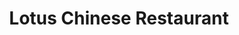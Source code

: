 ---
layout: place
title: "Lotus Chinese Restaurant"
permalink: /california/redondo-beach/lotus-chinese-restaurant.html
stateAbbr: CA
stateName: California
cityName: Redondo Beach
seo:
  name: "Lotus Chinese Restaurant"
  type: Restaurant
  links: https://lotusasianrestaurant.com/
description: "Lotus Chinese Restaurant serves delicious sushi in Redondo Beach, California. Try fresh Japanese dishes for a great dining experience. Available for takeout, delivery, lunch, and dinner."
place_id: ChIJXYNx3ttL3YARY-quNETKXho
photos:
  - name: >-
      places/ChIJXYNx3ttL3YARY-quNETKXho/photos/AeeoHcK8kBdAl-_OXKRpat8b7_ojEsbtVGXwaCsIltqoB27XUlR-Gx9c5hxotLPlBSo18uLRMzLV4yMmZITDeVmedEQrKCD-UkxfVqbgI6_u-UgmkB0v4FTKNQ6VFQaBGrZWzYH9bPK36UV0vLdorHKIM2HMOWISVRbOdFxPHcwFx3cUnH7bAh-R6haKOQ5zhROZmoHmJt1LrKlujmWl77vLU-6Uy4KFqO5B0kh-5RA3n03PuYD-ZtWNlMO-VTDPSL7ZsP5tMMAwKoaQgp3aqOGwa1On52T2dfM8ZQX_sdhidZ7xLYvJbTb_zMJIjtKbmEY_-uzQqGAD2jcWS7IBhEX16wGfS4T05wdP2sQkCX6i-jaaKKpC56LJjojVa52bG_1LVWl0go4PNDTivDMYHfogMovDL8EIV8nUQUl1mzOV5whni8ST
    widthPx: 4000
    heightPx: 3000
    authorAttributions:
      - displayName: Mary Ann Dizon-Bundoc
        uri: https://maps.google.com/maps/contrib/118380912350766732934
        photoUri: >-
          https://lh3.googleusercontent.com/a-/ALV-UjVH0FGF2yET99rrumnlhtuggWvJBuLBI8erP1eKaoCuBArhpIwkMQ=s100-p-k-no-mo
    flagContentUri: >-
      https://www.google.com/local/imagery/report/?cb_client=maps_api_places.places_api&image_key=!1e10!2sCIHM0ogKEICAgICDxdHStwE&hl=en-US
    googleMapsUri: >-
      https://www.google.com/maps/place//data=!3m4!1e2!3m2!1sCIHM0ogKEICAgICDxdHStwE!2e10!4m2!3m1!1s0x80dd4bdbde71835d:0x1a5eca4434aeea63
  - name: >-
      places/ChIJXYNx3ttL3YARY-quNETKXho/photos/AeeoHcKxNwhAcA7Bx7XL84XuMCCE9DZ5ZrBNvUXtYk9UYFOOXBGLD3zpaVJisONcChA6sPsZ64-OiRz0k0lQZiqzhbauLcNqjx4LlMW42RzFU9T7TMMz6cJS4jsVipVfsFk5I_f6ZfUCoygU-G4vMJE6VpfpRW1RlDZruT8poo-Xo3vYhm3aF66Elfy53vRknBgrwLKedhFa72BQnIbL_kA2KP8gtM9ehEqcrOHdBgMEMNCOWpT1Qjgnk1UpF_cw9DhH_9CtvF5wVr3q3tzWUuxrZMbswvA2fj4XwRKq1gvV8KvM5w
    widthPx: 1980
    heightPx: 2970
    authorAttributions:
      - displayName: Lotus Chinese Restaurant
        uri: https://maps.google.com/maps/contrib/116402582419199858179
        photoUri: >-
          https://lh3.googleusercontent.com/a/ACg8ocIM6YhA6LCxDC5LJU--Q_YPb5uDNqp1VTLKPoxXMEBBcvR9Ug=s100-p-k-no-mo
    flagContentUri: >-
      https://www.google.com/local/imagery/report/?cb_client=maps_api_places.places_api&image_key=!1e10!2sAF1QipMeADht3tmzHQlWz8OgmnUMpAXgWTTO7SoeeuRZ&hl=en-US
    googleMapsUri: >-
      https://www.google.com/maps/place//data=!3m4!1e2!3m2!1sAF1QipMeADht3tmzHQlWz8OgmnUMpAXgWTTO7SoeeuRZ!2e10!4m2!3m1!1s0x80dd4bdbde71835d:0x1a5eca4434aeea63
  - name: >-
      places/ChIJXYNx3ttL3YARY-quNETKXho/photos/AeeoHcJuj28alcd2svEdYxHzHfMWRUHQLdCpI4nGuKEYxMz47adf1_Amp9SE2sWlCLYOcZdCIZ8jymCVpRbIhrh7LnQnChyQ8gtYApW55E1DHZPdZNxc_TiDgW8hI72Na90H0KGSEJm4I6M__2rwypSU2aipZef8y2Z0XfNxEPwx_AamgVgVXUECqKGHBuG7ywuVUkL-H-4gB_Z3yjdXVcXZ4HIOkSiOHMV8LnlEdwCw6Eokhl045J4p-Gc4Ui_15DtuyuqtodXv1bHLAT93s4laRvbX_aUcDRdWatT-cLHnOdWZ9gGgD9WKZIiKUwnbpN8KS1XB-SvrebgKd-GyJgB9GDHEJzog_TiTBcflY5i1gN80-99l5V-UPZQWxBahc1XUjA9qzmb-MRqz0r7gEE9dd31QfqQomXZwiORSGSduMC-l0BJf
    widthPx: 4080
    heightPx: 3072
    authorAttributions:
      - displayName: TG
        uri: https://maps.google.com/maps/contrib/105173920963754468143
        photoUri: >-
          https://lh3.googleusercontent.com/a-/ALV-UjULhqU_yLPB5ZAPCEsV5nl0xiZrNbTJqxBrKjH-leYiaFJ3899K=s100-p-k-no-mo
    flagContentUri: >-
      https://www.google.com/local/imagery/report/?cb_client=maps_api_places.places_api&image_key=!1e10!2sCIHM0ogKEICAgID7psbVhwE&hl=en-US
    googleMapsUri: >-
      https://www.google.com/maps/place//data=!3m4!1e2!3m2!1sCIHM0ogKEICAgID7psbVhwE!2e10!4m2!3m1!1s0x80dd4bdbde71835d:0x1a5eca4434aeea63
  - name: >-
      places/ChIJXYNx3ttL3YARY-quNETKXho/photos/AeeoHcI5r_VC9C63XOznXKzs_sskDo0ESCJsqlKs2BmpgGGWDd5x6DdifWYBOv2FGkSzqNLOtusS82AeQBTuz6G5ChOXy4DCe6We3t5T2j0fjTvUDf5s57ZSUjwvVmaFC6CN3kzf0v_RlxTtpmTkAmUITY0q52WVu9S-aimEVkgMumOfFWEvn_uzmq2vtKIXtUqC21Zew4TSRwTaLqRYpCvDwl32BidihqkrAxZkls7vt6oxkEI4LDE7kcuQ5rTyGY2rAtCLMxXEtuTOfQuOyNI-dSh_oO3dI8q9ROiBfqCzLCS2JPhaCGMWzNhmq5EV3Ai15h95rQRFALYx7Zv8sQrfaVhJmmTAxX-1iGUzaGxxH0sDCL-cdfUgzZxmY07lSJKbsiixG9nRyfp-h296HMd76eL2dMbH4hQqY0fFXCo4TukN_TGT
    widthPx: 4080
    heightPx: 3072
    authorAttributions:
      - displayName: TG
        uri: https://maps.google.com/maps/contrib/105173920963754468143
        photoUri: >-
          https://lh3.googleusercontent.com/a-/ALV-UjULhqU_yLPB5ZAPCEsV5nl0xiZrNbTJqxBrKjH-leYiaFJ3899K=s100-p-k-no-mo
    flagContentUri: >-
      https://www.google.com/local/imagery/report/?cb_client=maps_api_places.places_api&image_key=!1e10!2sCIHM0ogKEICAgID7psbVxwE&hl=en-US
    googleMapsUri: >-
      https://www.google.com/maps/place//data=!3m4!1e2!3m2!1sCIHM0ogKEICAgID7psbVxwE!2e10!4m2!3m1!1s0x80dd4bdbde71835d:0x1a5eca4434aeea63
  - name: >-
      places/ChIJXYNx3ttL3YARY-quNETKXho/photos/AeeoHcLhyI34WueuIcItee-0AMtboO6bhQQjKgWS444iNqcbTrUS-3QWpjpljCT8MYbUxU3nPJUvTblSTX_CwzHLC5vZzpkobHwMNLc9cS2Vy7617nSNA4Nl6fNanRIDv9-ISw4rJhOUW2ugAWXWzqwqaRj16v8K41g0zRcmsRUMUmxbBQSluB7krVX0tv2vhHJlKQmGqRUOiDE5VPgPOyl_rZWJ06nQ0jwudlst7BVlsFu-l-mSRekM6Cfz4GqDteW3Q_b0pnJD6z0zKXKy_4fJQ-ojo0Ir7u5RwfbJezOwFTsLffgB4RYuBXXA6xqq6Sl-5iH6VXz_ma66bh3Ea2mnGH3gpLje3VlstV_imMVX8JnVM4GKSd8UzOut0ZCJ7r1dPvxqB6fO50J9X4eNwd830ZjfIB0xj9A8Gc94YEnZNI4rZw
    widthPx: 4032
    heightPx: 3024
    authorAttributions:
      - displayName: Hang Nguyen
        uri: https://maps.google.com/maps/contrib/101232346498117643197
        photoUri: >-
          https://lh3.googleusercontent.com/a/ACg8ocLHnA46WyMCuBGM1ME5oGHPtyyU7WKlQdcf0oEc2mpbkA8DyA=s100-p-k-no-mo
    flagContentUri: >-
      https://www.google.com/local/imagery/report/?cb_client=maps_api_places.places_api&image_key=!1e10!2sCIHM0ogKEICAgID73tfWJQ&hl=en-US
    googleMapsUri: >-
      https://www.google.com/maps/place//data=!3m4!1e2!3m2!1sCIHM0ogKEICAgID73tfWJQ!2e10!4m2!3m1!1s0x80dd4bdbde71835d:0x1a5eca4434aeea63
  - name: >-
      places/ChIJXYNx3ttL3YARY-quNETKXho/photos/AeeoHcIy0QVAGgcFpW1gSZg2ai0mz_nJ3Q8bh37J4GBmWKkDgTAiftUKfkTYAtGE5MV0wmFI6AhD7Nfz43KdSDpP56nLM1D8p6EmRMclJsqu5s63nYO4gHH6TY-Zi5Acj4dHPZVsvtr74iYh4cjJmtAqehhFkmOh1hLxw-6MjJtm0Z5SYXnnktQO3Xw_jgqgSQPKRn_u7wyNStZDpSYTM9Sojjmc2lCYyc6jwG3qDqZLAlBPHN7gsvLyV6V04E0h58oGmWzdulCAsl0DQBofs0TdjpoeAr7QEIfn_KpEczsYyfJZYmg5GT16XfhPQxJQDPCDYO2OKYUnRl268wW76XavKvLDvExRfJWRiMd7iSWTUpSOvTug5HslgWJKYjBrvzA99bcjoQ63bBrERVdA-9_SwCf_1D0v-DY2XxxkVmL-IjFCT_MU
    widthPx: 4032
    heightPx: 3024
    authorAttributions:
      - displayName: Hang Nguyen
        uri: https://maps.google.com/maps/contrib/101232346498117643197
        photoUri: >-
          https://lh3.googleusercontent.com/a/ACg8ocLHnA46WyMCuBGM1ME5oGHPtyyU7WKlQdcf0oEc2mpbkA8DyA=s100-p-k-no-mo
    flagContentUri: >-
      https://www.google.com/local/imagery/report/?cb_client=maps_api_places.places_api&image_key=!1e10!2sCIHM0ogKEICAgID73tfW5QE&hl=en-US
    googleMapsUri: >-
      https://www.google.com/maps/place//data=!3m4!1e2!3m2!1sCIHM0ogKEICAgID73tfW5QE!2e10!4m2!3m1!1s0x80dd4bdbde71835d:0x1a5eca4434aeea63
  - name: >-
      places/ChIJXYNx3ttL3YARY-quNETKXho/photos/AeeoHcJ7vIfqPi90c0CcuIy_8wi6kbEG8fb_-q6dRUiBtTdst9870489bj3JLEL0OZjKzQb7fpucOp98_acEJ1AGc1Qdex7IKVYosR4U7jD1YD0StA7CdWvmbEZ4Uo4_Sx5C7wvdR9CASmr27omy7aU7aMJsUhoYwy6dbhoXdehoMhmRBGEbSLuv0k7e8aVD6rzWshhPhxi7b_p5-G7vAMKTlzofvSF0Rnsd6POzigGdL7qNUdYaAjsit2bHufHcRPG9RNQPEbbOZqR_rIjduIoWv5APf-1EbGJ1RdmNZBiXeuw9r0yDAMaBpiSiuwlOzx-Io_pdXCl1iUgljJASigHZnPQUcKEcGNZjyxWFI6w7oUMa-JlzWgtFrKdP424F0Pz6r-3bYMDm6A7ppsEXD5Mh7HAwjm04ProVzggfHHO2qsfi9Q
    widthPx: 3000
    heightPx: 4000
    authorAttributions:
      - displayName: Mary Ann Dizon-Bundoc
        uri: https://maps.google.com/maps/contrib/118380912350766732934
        photoUri: >-
          https://lh3.googleusercontent.com/a-/ALV-UjVH0FGF2yET99rrumnlhtuggWvJBuLBI8erP1eKaoCuBArhpIwkMQ=s100-p-k-no-mo
    flagContentUri: >-
      https://www.google.com/local/imagery/report/?cb_client=maps_api_places.places_api&image_key=!1e10!2sCIHM0ogKEICAgICLgqSjRg&hl=en-US
    googleMapsUri: >-
      https://www.google.com/maps/place//data=!3m4!1e2!3m2!1sCIHM0ogKEICAgICLgqSjRg!2e10!4m2!3m1!1s0x80dd4bdbde71835d:0x1a5eca4434aeea63
  - name: >-
      places/ChIJXYNx3ttL3YARY-quNETKXho/photos/AeeoHcLPOuOm2Gm-s62nKP1MjupeASRlA6glHmTnC03lFOs0UxFOi0t5U-J5QnFpEN6epYeCeddP7-4hu1o7buWXCOGbrpWhozAVMdC1SY92xGJqHzm4lTCe0HmZYwZf-pFHB3XYgEbOuxRJ70UiA0DSc3w0vZAyVOoIAQS2SVn8KR8Mlx1HnCVj6KeQflXBU5Djke_PeQpVOrCQWGkjJ_V6G7xQ_TnVDE9-Q5YEjwqRIYQks64XAhOz-A8KaMP_QA2hdwWF9lzoREI3hjG0Y_zSNV7btCPTnvjR8YN9uj0vfrGinug-tQq7LJ7-712GQvFZgzAzc6lgjeDL8z-3QN22H-Iin7i69A6zpQP0RIYz_Vgz7NeaCl3sV09jZcD9yzrXiAbW0IJ24uzViqdIZlQkt0i8uPHGy5OqJFiDPMJ5bLRjZA
    widthPx: 3000
    heightPx: 4000
    authorAttributions:
      - displayName: Mary Ann Dizon-Bundoc
        uri: https://maps.google.com/maps/contrib/118380912350766732934
        photoUri: >-
          https://lh3.googleusercontent.com/a-/ALV-UjVH0FGF2yET99rrumnlhtuggWvJBuLBI8erP1eKaoCuBArhpIwkMQ=s100-p-k-no-mo
    flagContentUri: >-
      https://www.google.com/local/imagery/report/?cb_client=maps_api_places.places_api&image_key=!1e10!2sCIHM0ogKEICAgICj8PGtQw&hl=en-US
    googleMapsUri: >-
      https://www.google.com/maps/place//data=!3m4!1e2!3m2!1sCIHM0ogKEICAgICj8PGtQw!2e10!4m2!3m1!1s0x80dd4bdbde71835d:0x1a5eca4434aeea63
  - name: >-
      places/ChIJXYNx3ttL3YARY-quNETKXho/photos/AeeoHcJnW_9YMLFRKpvaOPogSjVmYO7Q4Av-HQWpo0Hq9HtU3Vz7M--Xhn-9zJhb54tvCiOipFRzhnNccV5dan_rc68_UcAabw3haq8yVp6H0L_syOLaTnAUNO9smLDMNFZAFb4_9rMebIlX_RYcFOwcRTUbB2HV97LKve8KyPMxYISjl4mYvN-2dpKM1XtRRdmK6U_6HFdF2kXCven1EJwZzUfnlMmj-IRZXpD0cRgF3vg_Za1psL6KKn0CBNHlFG4Kijhf8FWCCCLkU7gdRszNg8AytYU_tvWFYOgkrIgoE4A74vNclGxWK7HTmertOC6tGKUUPpING5OMgdpGV7L1vlBNrtj69vYBGWriZTDng3YoREACWqjeiMlIBADTQDyunnyz1bv0NdQEnu11jxtQ9Wl2wPtRDpjIBg6ebOYBANsx1poH
    widthPx: 4032
    heightPx: 3024
    authorAttributions:
      - displayName: Pearline Lam
        uri: https://maps.google.com/maps/contrib/106860066860878754288
        photoUri: >-
          https://lh3.googleusercontent.com/a-/ALV-UjX6HtN31QJghpVmsckWFWaeZT7xynyXdp1m2G9i2Ct7BUd0kzUUZQ=s100-p-k-no-mo
    flagContentUri: >-
      https://www.google.com/local/imagery/report/?cb_client=maps_api_places.places_api&image_key=!1e10!2sCIHM0ogKEICAgICZyNSS5gE&hl=en-US
    googleMapsUri: >-
      https://www.google.com/maps/place//data=!3m4!1e2!3m2!1sCIHM0ogKEICAgICZyNSS5gE!2e10!4m2!3m1!1s0x80dd4bdbde71835d:0x1a5eca4434aeea63
  - name: >-
      places/ChIJXYNx3ttL3YARY-quNETKXho/photos/AeeoHcJ5dsqPw755iK8RFHKp8uPdwP4ECko0id3YtqmowJdWspl3-bxpwmq2wudzhOPv_iw8vAoUM4UCHepa04tM9uvM4rY5yD73ms8JXrj4Xiim1YnZkWQpu8DI0YMECuYePhfSvSG3pxsMfbDyw-aEC8I_aedsJSJBZ56yFUEaTrp0-VNlJze65cUDzogjoOyh4YWKWYO0fAAXgSSRAJiMyfyw6Ifk-gUIDcJo2FHugECFGICtudbR-JqXdV3aUvio20X5x69jSlQ3Q9r1KAenv77yf2A0aW9rXZQ0SFA5tCl2mxeTPwURJU3Mboz7NaEHedWT-xOU6TMTg_oVWh_QBowXKXAhdJ-k4M1pEFPfV9Q-cVeuTJ1VVzNazv7f2K8Cgglatp2GB2K8dr71Dk-ehy5p6U9JTBHWM2qlbb4NgCjxnIky
    widthPx: 1438
    heightPx: 854
    authorAttributions:
      - displayName: Wan
        uri: https://maps.google.com/maps/contrib/102568573754041979798
        photoUri: >-
          https://lh3.googleusercontent.com/a-/ALV-UjUMidQB8ug8q4IVBz-RuNdS9eM_Z1XxL9Wp4fnw8sqCKQziMfA=s100-p-k-no-mo
    flagContentUri: >-
      https://www.google.com/local/imagery/report/?cb_client=maps_api_places.places_api&image_key=!1e10!2sCIHM0ogKEICAgICNsealvAE&hl=en-US
    googleMapsUri: >-
      https://www.google.com/maps/place//data=!3m4!1e2!3m2!1sCIHM0ogKEICAgICNsealvAE!2e10!4m2!3m1!1s0x80dd4bdbde71835d:0x1a5eca4434aeea63
address: 1410 S Pacific Coast Hwy, Redondo Beach, CA 90277, USA
street: 1410 S Pacific Coast Hwy
city: Redondo Beach
state: CA
zip: '90277'
country: USA
neighborhood: South Redondo
latitude: '33.822101'
longitude: '-118.385080'
accessibility_options:
  wheelchairAccessibleParking: true
  wheelchairAccessibleEntrance: true
  wheelchairAccessibleRestroom: true
  wheelchairAccessibleSeating: true
business_status: OPERATIONAL
name: Lotus Chinese Restaurant
google_maps_links:
  directionsUri: >-
    https://www.google.com/maps/dir//''/data=!4m7!4m6!1m1!4e2!1m2!1m1!1s0x80dd4bdbde71835d:0x1a5eca4434aeea63!3e0
  placeUri: https://maps.google.com/?cid=1900178487087393379
  writeAReviewUri: >-
    https://www.google.com/maps/place//data=!4m3!3m2!1s0x80dd4bdbde71835d:0x1a5eca4434aeea63!12e1
  reviewsUri: >-
    https://www.google.com/maps/place//data=!4m4!3m3!1s0x80dd4bdbde71835d:0x1a5eca4434aeea63!9m1!1b1
  photosUri: >-
    https://www.google.com/maps/place//data=!4m3!3m2!1s0x80dd4bdbde71835d:0x1a5eca4434aeea63!10e5
primary_type: Chinese Restaurant
opening_hours:
  regular: null
  current: null
secondary_opening_hours:
  regular:
    weekdayDescriptions: null
    type: null
  current:
    weekdayDescriptions: null
    type: null
phone: (310) 921-8650
price_level: PRICE_LEVEL_MODERATE
price_range: null
rating: '4.2'
rating_count: 74
website: https://lotusasianrestaurant.com/
reviews:
  - name: >-
      places/ChIJXYNx3ttL3YARY-quNETKXho/reviews/ChdDSUhNMG9nS0VJQ0FnSUNYdU1uOGh3RRAB
    relativePublishTimeDescription: 6 months ago
    rating: 5
    text:
      text: >-
        Excellent food! I do have the same comment as previous tho, they need to
        de-shell the salt & pepper shrimp. It's a pain to eat and the batter
        gets thrown away with the shell. Spicy garlic chicken is good, Black
        Pepper Beef Mignon is delicious! Tried the Salt & Pepper Chicken Wings,
        very nice but one wing still a bit under cooked so they were refunded.
        Would definitely come back again when in the area! They close at 9pm,
        kitchen closes by 830pm so get in there early.
      languageCode: en
    originalText:
      text: >-
        Excellent food! I do have the same comment as previous tho, they need to
        de-shell the salt & pepper shrimp. It's a pain to eat and the batter
        gets thrown away with the shell. Spicy garlic chicken is good, Black
        Pepper Beef Mignon is delicious! Tried the Salt & Pepper Chicken Wings,
        very nice but one wing still a bit under cooked so they were refunded.
        Would definitely come back again when in the area! They close at 9pm,
        kitchen closes by 830pm so get in there early.
      languageCode: en
    authorAttribution:
      displayName: Mike Adams
      uri: https://www.google.com/maps/contrib/100278822553906918863/reviews
      photoUri: >-
        https://lh3.googleusercontent.com/a-/ALV-UjWHa5W9GB0u2vcnMq-KbbCorUNuG6HNPitx21YBlLuTfyzVELu2iQ=s128-c0x00000000-cc-rp-mo-ba5
    publishTime: '2024-10-13T03:59:53.100633Z'
    flagContentUri: >-
      https://www.google.com/local/review/rap/report?postId=ChdDSUhNMG9nS0VJQ0FnSUNYdU1uOGh3RRAB&d=17924085&t=1
    googleMapsUri: >-
      https://www.google.com/maps/reviews/data=!4m6!14m5!1m4!2m3!1sChdDSUhNMG9nS0VJQ0FnSUNYdU1uOGh3RRAB!2m1!1s0x80dd4bdbde71835d:0x1a5eca4434aeea63
  - name: >-
      places/ChIJXYNx3ttL3YARY-quNETKXho/reviews/ChdDSUhNMG9nS0VJQ0FnSUQ3M3RmV2hRRRAB
    relativePublishTimeDescription: 7 months ago
    rating: 5
    text:
      text: >-
        The service was excellent. We arrived earlier than noon but the server
        seated us without any issue.


        We ordered calamari, xiao long bao, steamed buns, young chow fried rice
        and shrimp lo mein. The calamari seasoning was delicious however it was
        a bit tough chewy. The xiao long bao was average and we didn’t care for
        the steamed buns. The fried rice and lo mein were Delicious! The fried
        rice was flavorful and not soggy.
      languageCode: en
    originalText:
      text: >-
        The service was excellent. We arrived earlier than noon but the server
        seated us without any issue.


        We ordered calamari, xiao long bao, steamed buns, young chow fried rice
        and shrimp lo mein. The calamari seasoning was delicious however it was
        a bit tough chewy. The xiao long bao was average and we didn’t care for
        the steamed buns. The fried rice and lo mein were Delicious! The fried
        rice was flavorful and not soggy.
      languageCode: en
    authorAttribution:
      displayName: Hang Nguyen
      uri: https://www.google.com/maps/contrib/101232346498117643197/reviews
      photoUri: >-
        https://lh3.googleusercontent.com/a/ACg8ocLHnA46WyMCuBGM1ME5oGHPtyyU7WKlQdcf0oEc2mpbkA8DyA=s128-c0x00000000-cc-rp-mo-ba5
    publishTime: '2024-08-24T20:22:06.817550Z'
    flagContentUri: >-
      https://www.google.com/local/review/rap/report?postId=ChdDSUhNMG9nS0VJQ0FnSUQ3M3RmV2hRRRAB&d=17924085&t=1
    googleMapsUri: >-
      https://www.google.com/maps/reviews/data=!4m6!14m5!1m4!2m3!1sChdDSUhNMG9nS0VJQ0FnSUQ3M3RmV2hRRRAB!2m1!1s0x80dd4bdbde71835d:0x1a5eca4434aeea63
  - name: >-
      places/ChIJXYNx3ttL3YARY-quNETKXho/reviews/ChZDSUhNMG9nS0VJQ0FnSURINzdPYUdREAE
    relativePublishTimeDescription: 6 months ago
    rating: 5
    text:
      text: >-
        I recently dined at this charming spot and was thoroughly impressed! The
        restaurant offers a variety of delicious vegan options that cater to all
        tastes. The warm and relaxed atmosphere made it the perfect place to
        unwind, and the lovely patio was a delightful setting for a meal,
        especially on a nice day right before sunset. Service was quick and
        courteous, with staff who were attentive without being intrusive.
        Whether you're vegan or just looking for a great place to eat, this
        restaurant is definitely worth a visit!
      languageCode: en
    originalText:
      text: >-
        I recently dined at this charming spot and was thoroughly impressed! The
        restaurant offers a variety of delicious vegan options that cater to all
        tastes. The warm and relaxed atmosphere made it the perfect place to
        unwind, and the lovely patio was a delightful setting for a meal,
        especially on a nice day right before sunset. Service was quick and
        courteous, with staff who were attentive without being intrusive.
        Whether you're vegan or just looking for a great place to eat, this
        restaurant is definitely worth a visit!
      languageCode: en
    authorAttribution:
      displayName: Diane Guzman
      uri: https://www.google.com/maps/contrib/110725476988995109630/reviews
      photoUri: >-
        https://lh3.googleusercontent.com/a-/ALV-UjUAAC2YAOemJMI39RGD6ECTcPqTqLo2_D_7FsDftwofUdn-MQpx=s128-c0x00000000-cc-rp-mo-ba4
    publishTime: '2024-09-21T06:32:00.091938Z'
    flagContentUri: >-
      https://www.google.com/local/review/rap/report?postId=ChZDSUhNMG9nS0VJQ0FnSURINzdPYUdREAE&d=17924085&t=1
    googleMapsUri: >-
      https://www.google.com/maps/reviews/data=!4m6!14m5!1m4!2m3!1sChZDSUhNMG9nS0VJQ0FnSURINzdPYUdREAE!2m1!1s0x80dd4bdbde71835d:0x1a5eca4434aeea63
  - name: >-
      places/ChIJXYNx3ttL3YARY-quNETKXho/reviews/ChZDSUhNMG9nS0VJQ0FnSURIbWF2WWZnEAE
    relativePublishTimeDescription: 6 months ago
    rating: 5
    text:
      text: >-
        This was our first time at Lotus Chinese Restaurant and our party of 8
        all enjoyed the food and experience. The ambiance is very nice and
        comfy. 2 Thumbs for excellent customer service! To top it off everything
        we ordered was delicious, so tasty. Its family style serving. We will
        definitely be returning.
      languageCode: en
    originalText:
      text: >-
        This was our first time at Lotus Chinese Restaurant and our party of 8
        all enjoyed the food and experience. The ambiance is very nice and
        comfy. 2 Thumbs for excellent customer service! To top it off everything
        we ordered was delicious, so tasty. Its family style serving. We will
        definitely be returning.
      languageCode: en
    authorAttribution:
      displayName: Jayleen Galdones
      uri: https://www.google.com/maps/contrib/103493647405131828528/reviews
      photoUri: >-
        https://lh3.googleusercontent.com/a-/ALV-UjWde6_IDmyGbUr-qJZcxDtrJfjeSl0p5tci4Sp6bOkGAxHGA1lNvA=s128-c0x00000000-cc-rp-mo-ba4
    publishTime: '2024-09-17T19:06:47.622397Z'
    flagContentUri: >-
      https://www.google.com/local/review/rap/report?postId=ChZDSUhNMG9nS0VJQ0FnSURIbWF2WWZnEAE&d=17924085&t=1
    googleMapsUri: >-
      https://www.google.com/maps/reviews/data=!4m6!14m5!1m4!2m3!1sChZDSUhNMG9nS0VJQ0FnSURIbWF2WWZnEAE!2m1!1s0x80dd4bdbde71835d:0x1a5eca4434aeea63
  - name: >-
      places/ChIJXYNx3ttL3YARY-quNETKXho/reviews/ChdDSUhNMG9nS0VJQ0FnSUNaZ3VQTi1RRRAB
    relativePublishTimeDescription: 5 months ago
    rating: 2
    text:
      text: >-
        I live nearby and was initially excited about the opening of Lotus Asian
        Grill, but after dining there twice, I'm hesitant to go back anytime
        soon.


        FOOD:

        I opted out of getting the fancy lobster/truffle/filet mignon dishes
        because I believe a great Pan-Asian restaurant should be able to nail
        traditional dishes. I also wanted to order dishes I would normally place
        considering my proximity to this location and I'm likely not going to be
        ordering take-out lobster once or twice a week.  Here's my review of the
        dishes I ordered (in the order they were brought to the table).


        First visit (8/26/2023):

        Mapo Tofu (4/5): Tasty but not as spicy as requested.

        Mongolian Beef (4/5): Very good, but the dish was basically half onions

        Fried Calamari (2/5): They use large squid cut in big pieces so it was
        chewy; batter was thick so the calamari was overly oily; the sauce
        (ketchup+mayo?) was also heavy and didn't help cut the oiliness

        Pad Thai (5/5): Outstanding, generous portions of noodles and protein. 
        I'd say one of the best in the area

        Braised String Beans (4/5): On par with similar dishes I've had; nice
        sweet soy flavor; string beans cooked perfectly

        Crispy Crabmeat Cream Cheese Wonton: Never served, removed from bill.


        Second visit (8/31/23):

        Salmon Carpaccio (3/5): Labeled as "carpaccio" but served room
        temperature instead of cold; didn't have microgreens but tasted good
        though.

        Crispy Honey Shrimp (2/5): Had high hopes for this - batter was soggy;
        nice sweet taste but the shrimp was suspiciously VERY salty leaving a
        bad finish

        Spicy Seafood Soup (2/5): Good except for overly salty shrimp. Just like
        the dish above, the shrimp tasted like they were sitting in a salt brine
        for so long that it penetrated throughout the protein. After biting into
        them, it altered the taste of the dish entirely

        Spicy Garlic Chicken (3/5): Not extra spicy, as requested; basic
        sweet-savory chicken dish with veggies. ***I actually ordered this after
        being told that the Spicy Peppercorn Fish Fillet and the Spicy
        Peppercorn Beef were no longer being served.  I was advised that most
        spicy dishes kept getting sent back because guests said they were too
        spicy.  This is a bummer since I am a fan of spicy [traditional Chinese]
        food.

        Crispy Crabmeat Cream Cheese Wonton (4/5): On par with similar dishes
        I've had.

        Garlic Brussel Sprouts: Never served, removed from the bill.


        SERVICE:

        Terrible service, wrong orders on both visits, server never checked on
        us, slow, and disorganized.  Dishes were brought out one at a time in
        weird sequences and times where entrees came out before apps.  It felt
        like there was no person in charge - servers and bussers were in chaos
        and always needed to be flagged down.  For the level of class I believe
        Lotus is trying to portray, the service is bad, if not, one of the worst
        in the area.  If not for their social media manager's (Daniela?) energy,
        I'd give it a "0."  Yes, it was that bad.


        VERDICT:

        Lotus Asian Grill needs improvement. The food had some hits but was
        overall slightly underwhelming, and the service was exceptionally poor. 
        I agree with a review on Yelp and don't know where all these 5-star
        reviews (Google/Yelp) are coming from because I heard so many similar
        complaints from other diners around me.  I'll wait and see if things
        change before considering another return.
      languageCode: en
    originalText:
      text: >-
        I live nearby and was initially excited about the opening of Lotus Asian
        Grill, but after dining there twice, I'm hesitant to go back anytime
        soon.


        FOOD:

        I opted out of getting the fancy lobster/truffle/filet mignon dishes
        because I believe a great Pan-Asian restaurant should be able to nail
        traditional dishes. I also wanted to order dishes I would normally place
        considering my proximity to this location and I'm likely not going to be
        ordering take-out lobster once or twice a week.  Here's my review of the
        dishes I ordered (in the order they were brought to the table).


        First visit (8/26/2023):

        Mapo Tofu (4/5): Tasty but not as spicy as requested.

        Mongolian Beef (4/5): Very good, but the dish was basically half onions

        Fried Calamari (2/5): They use large squid cut in big pieces so it was
        chewy; batter was thick so the calamari was overly oily; the sauce
        (ketchup+mayo?) was also heavy and didn't help cut the oiliness

        Pad Thai (5/5): Outstanding, generous portions of noodles and protein. 
        I'd say one of the best in the area

        Braised String Beans (4/5): On par with similar dishes I've had; nice
        sweet soy flavor; string beans cooked perfectly

        Crispy Crabmeat Cream Cheese Wonton: Never served, removed from bill.


        Second visit (8/31/23):

        Salmon Carpaccio (3/5): Labeled as "carpaccio" but served room
        temperature instead of cold; didn't have microgreens but tasted good
        though.

        Crispy Honey Shrimp (2/5): Had high hopes for this - batter was soggy;
        nice sweet taste but the shrimp was suspiciously VERY salty leaving a
        bad finish

        Spicy Seafood Soup (2/5): Good except for overly salty shrimp. Just like
        the dish above, the shrimp tasted like they were sitting in a salt brine
        for so long that it penetrated throughout the protein. After biting into
        them, it altered the taste of the dish entirely

        Spicy Garlic Chicken (3/5): Not extra spicy, as requested; basic
        sweet-savory chicken dish with veggies. ***I actually ordered this after
        being told that the Spicy Peppercorn Fish Fillet and the Spicy
        Peppercorn Beef were no longer being served.  I was advised that most
        spicy dishes kept getting sent back because guests said they were too
        spicy.  This is a bummer since I am a fan of spicy [traditional Chinese]
        food.

        Crispy Crabmeat Cream Cheese Wonton (4/5): On par with similar dishes
        I've had.

        Garlic Brussel Sprouts: Never served, removed from the bill.


        SERVICE:

        Terrible service, wrong orders on both visits, server never checked on
        us, slow, and disorganized.  Dishes were brought out one at a time in
        weird sequences and times where entrees came out before apps.  It felt
        like there was no person in charge - servers and bussers were in chaos
        and always needed to be flagged down.  For the level of class I believe
        Lotus is trying to portray, the service is bad, if not, one of the worst
        in the area.  If not for their social media manager's (Daniela?) energy,
        I'd give it a "0."  Yes, it was that bad.


        VERDICT:

        Lotus Asian Grill needs improvement. The food had some hits but was
        overall slightly underwhelming, and the service was exceptionally poor. 
        I agree with a review on Yelp and don't know where all these 5-star
        reviews (Google/Yelp) are coming from because I heard so many similar
        complaints from other diners around me.  I'll wait and see if things
        change before considering another return.
      languageCode: en
    authorAttribution:
      displayName: Jonathan DeVilla
      uri: https://www.google.com/maps/contrib/107345496313720641558/reviews
      photoUri: >-
        https://lh3.googleusercontent.com/a/ACg8ocKebH4-GpZqv7ZQUX6LLPLaTMqxD35dNABPGlYQqDO5N0h6Hw=s128-c0x00000000-cc-rp-mo-ba3
    publishTime: '2024-11-01T04:19:48.420808Z'
    flagContentUri: >-
      https://www.google.com/local/review/rap/report?postId=ChdDSUhNMG9nS0VJQ0FnSUNaZ3VQTi1RRRAB&d=17924085&t=1
    googleMapsUri: >-
      https://www.google.com/maps/reviews/data=!4m6!14m5!1m4!2m3!1sChdDSUhNMG9nS0VJQ0FnSUNaZ3VQTi1RRRAB!2m1!1s0x80dd4bdbde71835d:0x1a5eca4434aeea63
parking_options:
  freeParkingLot: true
  freeStreetParking: true
payment_options:
  acceptsCreditCards: true
  acceptsDebitCards: true
  acceptsCashOnly: false
  acceptsNfc: true
allow_dogs: null
curbside_pickup: false
delivery: true
dine_in: true
good_for_children: true
good_for_groups: true
good_for_sports: null
live_music: false
menu_for_children: null
outdoor_seating: null
reservable: true
restroom: true
serves_beer: true
serves_breakfast: false
serves_brunch: false
serves_cocktails: null
serves_coffee: null
serves_dinner: true
serves_dessert: true
serves_lunch: true
serves_vegetarian_food: true
serves_wine: true
takeout: true
summary: null

---